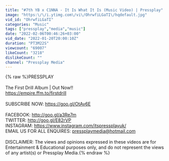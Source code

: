 ```yaml
---
title: "#7th YB x C1NNA - It Is What It Is (Music Video) | Pressplay"
image: "https:\/\/i.ytimg.com\/vi\/OhrwfiLGaTI\/hqdefault.jpg"
vid_id: "OhrwfiLGaTI"
categories: "Music"
tags: ["pressplay","media","music"]
date: "2022-02-06T00:46:26+03:00"
vid_date: "2022-01-20T20:00:10Z"
duration: "PT3M22S"
viewcount: "69007"
likeCount: "3218"
dislikeCount: ""
channel: "Pressplay Media"
---
```

{% raw %}PRESSPLAY<br /><br />The First Drill Album | Out Now!!<br /><a rel="nofollow" target="blank" href="https://empire.ffm.to/firstdrill">https://empire.ffm.to/firstdrill</a><br /><br />SUBSCRIBE NOW: <a rel="nofollow" target="blank" href="https://goo.gl/OtAv6E">https://goo.gl/OtAv6E</a><br /><br />FACEBOOK: <a rel="nofollow" target="blank" href="http://goo.gl/a3Re7m">http://goo.gl/a3Re7m</a><br />TWITTER: <a rel="nofollow" target="blank" href="http://goo.gl/E82rVP">http://goo.gl/E82rVP</a><br />INSTAGRAM: <a rel="nofollow" target="blank" href="https://www.instagram.com/itspressplayuk/">https://www.instagram.com/itspressplayuk/</a><br />EMAIL US FOR ALL ENQUIRES: pressplaymedia@hotmail.com<br /><br />DISCLAIMER: The views and opinions expressed in these videos are for Entertainment &amp; Educational purposes only, and do not represent the views of any artist(s) or Pressplay Media.{% endraw %}
